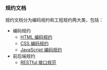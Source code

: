 
### 规约文档

规约文档分为编码规约和工程规约两大类，包括：

- 编码规约
  - [HTML 编码规约](docs/coding/1.html-style-guide.md)
  - [CSS 编码规约](docs/coding/2.css-style-guide.md)
  - [JavaScript 编码规约](docs/coding/2.css-style-guide.md)
- 前后端规约
  - [RESTful 接口规范](https://github.com/retech-fe/fe-spec/blob/main/docs/server/1.restful-api-specification.md)
